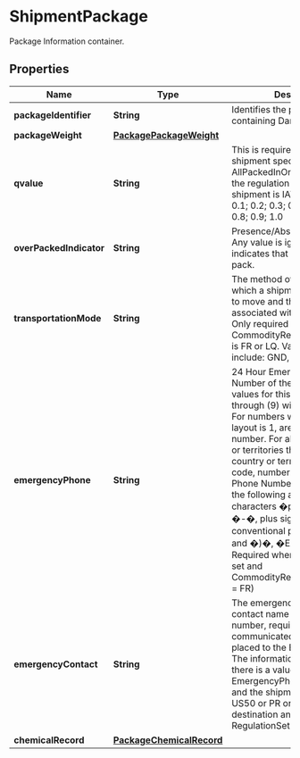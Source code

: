 

# ShipmentPackage

Package Information container.

## Properties

| Name | Type | Description | Notes |
|------------ | ------------- | ------------- | -------------|
|**packageIdentifier** | **String** | Identifies the package containing Dangerous Goods. |  |
|**packageWeight** | [**PackagePackageWeight**](PackagePackageWeight.md) |  |  |
|**qvalue** | **String** | This is required when a HazMat shipment specifies AllPackedInOneIndicator and the regulation set for that shipment is IATA.   Valid values: 0.1; 0.2; 0.3; 0.4; 0.5; 0.6; 0.7; 0.8; 0.9; 1.0 |  [optional] |
|**overPackedIndicator** | **String** | Presence/Absence Indicator. Any value is ignored. Presence indicates that shipment is over pack. |  [optional] |
|**transportationMode** | **String** | The method of transport by which a shipment is approved to move and the regulations associated with that method.    Only required when the CommodityRegulatedLevelCode is FR or LQ.  Valid entries include: GND, CAO, and PAX. |  [optional] |
|**emergencyPhone** | **String** | 24 Hour Emergency Phone Number of the shipper.   Valid values for this field are (0) through (9) with trailing blanks.   For numbers within the U.S., the layout is 1, area code, 7-digit number. For all other countries or territories the layout is country or territory code, area code, number.  The Emergency Phone Number can only include the following allowable characters   �period �.�, dash �-�, plus sign �+� and conventional parentheses �(� and �)�, �EXT or OPT�  Required when (TDG regulation set and CommodityRegulatedLevelCode &#x3D; FR) |  [optional] |
|**emergencyContact** | **String** | The emergency information, contact name and/or contract number, required to be communicated when a call is placed to the EmergencyPhone.  The information is required if there is a value in the EmergencyPhone field above and the shipment is with a US50 or PR origin and/or destination and the RegulationSet is IATA. |  [optional] |
|**chemicalRecord** | [**PackageChemicalRecord**](PackageChemicalRecord.md) |  |  |



